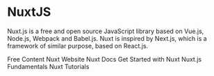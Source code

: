 # NuxtJS

Nuxt.js is a free and open source JavaScript library based on Vue.js, Node.js, Webpack and Babel.js. Nuxt is inspired by Next.js, which is a framework of similar purpose, based on React.js.

<ResourceGroupTitle>Free Content</ResourceGroupTitle>
<BadgeLink colorScheme='blue' badgeText='Official Website' href='https://nuxtjs.org/'>Nuxt Website</BadgeLink>
<BadgeLink colorScheme='blue' badgeText='Docs' href='https://nuxtjs.org/docs/get-started/installation'>Nuxt Docs</BadgeLink>
<BadgeLink colorScheme='green' badgeText='Course' href='https://explorers.netlify.com/learn/get-started-with-nuxt'>Get Started with Nuxt</BadgeLink>
<BadgeLink colorScheme='green' badgeText='Course' href='https://vueschool.io/courses/nuxtjs-fundamentals'>Nuxt.js Fundamentals</BadgeLink>
<BadgeLink colorScheme='yellow' badgeText='Read' href='https://nuxtjs.org/tutorials'>Nuxt Tutorials</BadgeLink>
